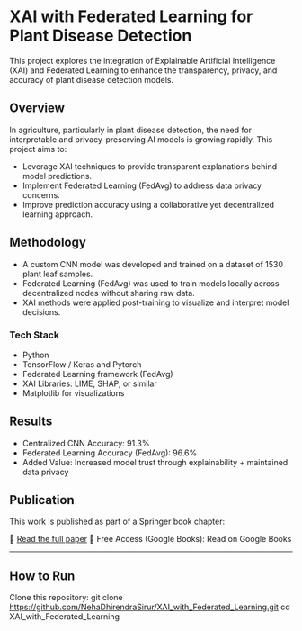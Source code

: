 # XAI with Federated Learning for Plant Disease Detection

This project explores the integration of Explainable Artificial Intelligence (XAI) and Federated Learning to enhance the transparency, privacy, and accuracy of plant disease detection models.

## Overview

In agriculture, particularly in plant disease detection, the need for interpretable and privacy-preserving AI models is growing rapidly. 
This project aims to:

- Leverage XAI techniques to provide transparent explanations behind model predictions.
- Implement Federated Learning (FedAvg) to address data privacy concerns.
- Improve prediction accuracy using a collaborative yet decentralized learning approach.

## Methodology

- A custom CNN model was developed and trained on a dataset of 1530 plant leaf samples.
- Federated Learning (FedAvg) was used to train models locally across decentralized nodes without sharing raw data.
- XAI methods were applied post-training to visualize and interpret model decisions.

### Tech Stack

- Python
- TensorFlow / Keras and Pytorch
- Federated Learning framework (FedAvg)
- XAI Libraries: LIME, SHAP, or similar
- Matplotlib for visualizations

## Results

- Centralized CNN Accuracy: 91.3%
- Federated Learning Accuracy (FedAvg): 96.6%
- Added Value: Increased model trust through explainability + maintained data privacy

##  Publication

This work is published as part of a Springer book chapter:

📘 [Read the full paper](https://link.springer.com/chapter/10.1007/978-981-96-2179-8_7)
📖 Free Access (Google Books): Read on Google Books

---

## How to Run

Clone this repository:
   git clone https://github.com/NehaDhirendraSirur/XAI_with_Federated_Learning.git
   cd XAI_with_Federated_Learning
